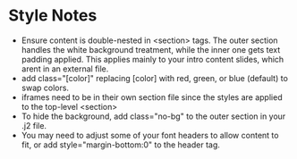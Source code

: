 # Style Notes
- Ensure content is double-nested in &lt;section&gt; tags. The outer section handles the white background treatment, while the inner one gets text padding applied. This applies mainly to your intro content slides, which arent in an external file.
- add class="[color]" replacing [color] with red, green, or blue (default) to swap colors.
- iframes need to be in their own section file since the styles are applied to the top-level &lt;section&gt;
- To hide the background, add class="no-bg" to the outer section in your .j2 file.
- You may need to adjust some of your font headers to allow content to fit, or add style="margin-bottom:0" to the header tag.